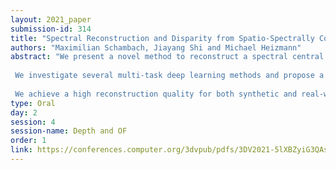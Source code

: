 ```yaml
---
layout: 2021_paper
submission-id: 314
title: "Spectral Reconstruction and Disparity from Spatio-Spectrally Coded Light Fields via Multi-Task Deep Learning"
authors: "Maximilian Schambach, Jiayang Shi and Michael Heizmann"
abstract: "We present a novel method to reconstruct a spectral central view and its aligned disparity map from spatio-spectrally coded light fields. Since we do not reconstruct an intermediate full light field from the coded measurement, we refer to this as principal reconstruction. We show that the direct estimation is superior to a full light field reconstruction and subsequent disparity estimation. The coded light fields correspond to those captured by a light field camera in the unfocused design with a spectrally coded microlens array. In this application, the spectrally coded light field camera can be interpreted as a single-shot spectral depth camera.
 
 We investigate several multi-task deep learning methods and propose a new auxiliary loss-based training strategy to enhance the reconstruction performance. The results are evaluated using a synthetic as well as a new real-world spectral light field dataset that we captured using a custom-built camera. The results are compared to state-of-the art compressed sensing reconstruction and disparity estimation.
 
 We achieve a high reconstruction quality for both synthetic and real-world coded light fields. The disparity estimation quality is on par with or even outperforms state-of-the-art disparity estimation from uncoded RGB light fields."
type: Oral
day: 2
session: 4
session-name: Depth and OF
order: 1
link: https://conferences.computer.org/3dvpub/pdfs/3DV2021-5lXBZyiG3QAsRBKXHIjqU8/268800a186/268800a186.pdf
---
```

